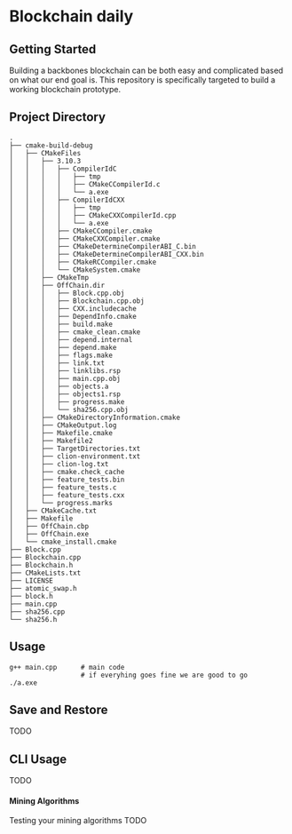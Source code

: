 # Blockchain daily

## Getting Started

Building a backbones blockchain can be both easy and complicated
based on what our end goal is. This repository is specifically 
targeted to build a working blockchain prototype.
    
    
## Project Directory
    .
    ├── cmake-build-debug
    │   ├── CMakeFiles
    │   │   ├── 3.10.3
    │   │   │   ├── CompilerIdC
    │   │   │   │   ├── tmp
    │   │   │   │   ├── CMakeCCompilerId.c
    │   │   │   │   └── a.exe
    │   │   │   ├── CompilerIdCXX
    │   │   │   │   ├── tmp
    │   │   │   │   ├── CMakeCXXCompilerId.cpp
    │   │   │   │   └── a.exe
    │   │   │   ├── CMakeCCompiler.cmake
    │   │   │   ├── CMakeCXXCompiler.cmake
    │   │   │   ├── CMakeDetermineCompilerABI_C.bin
    │   │   │   ├── CMakeDetermineCompilerABI_CXX.bin
    │   │   │   ├── CMakeRCCompiler.cmake
    │   │   │   └── CMakeSystem.cmake
    │   │   ├── CMakeTmp
    │   │   ├── OffChain.dir
    │   │   │   ├── Block.cpp.obj
    │   │   │   ├── Blockchain.cpp.obj
    │   │   │   ├── CXX.includecache
    │   │   │   ├── DependInfo.cmake
    │   │   │   ├── build.make
    │   │   │   ├── cmake_clean.cmake
    │   │   │   ├── depend.internal
    │   │   │   ├── depend.make
    │   │   │   ├── flags.make
    │   │   │   ├── link.txt
    │   │   │   ├── linklibs.rsp
    │   │   │   ├── main.cpp.obj
    │   │   │   ├── objects.a
    │   │   │   ├── objects1.rsp
    │   │   │   ├── progress.make
    │   │   │   └── sha256.cpp.obj
    │   │   ├── CMakeDirectoryInformation.cmake
    │   │   ├── CMakeOutput.log
    │   │   ├── Makefile.cmake
    │   │   ├── Makefile2
    │   │   ├── TargetDirectories.txt
    │   │   ├── clion-environment.txt
    │   │   ├── clion-log.txt
    │   │   ├── cmake.check_cache
    │   │   ├── feature_tests.bin
    │   │   ├── feature_tests.c
    │   │   ├── feature_tests.cxx
    │   │   └── progress.marks
    │   ├── CMakeCache.txt
    │   ├── Makefile
    │   ├── OffChain.cbp
    │   ├── OffChain.exe
    │   └── cmake_install.cmake
    ├── Block.cpp
    ├── Blockchain.cpp
    ├── Blockchain.h
    ├── CMakeLists.txt
    ├── LICENSE
    ├── atomic_swap.h
    ├── block.h
    ├── main.cpp
    ├── sha256.cpp
    └── sha256.h

## Usage

~~~
g++ main.cpp      # main code 
                  # if everyhing goes fine we are good to go
./a.exe
~~~

## Save and Restore

TODO

## CLI Usage

TODO

#### Mining Algorithms

Testing your mining algorithms
TODO


